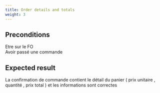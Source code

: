 ```yaml
---
title: Order details and totals
weight: 3
---
```


## Preconditions

Etre sur le FO\
Avoir passé une commande
## Expected result

La confirmation de commande contient le détail du panier ( prix unitaire , quantité , prix total ) et les informations sont correctes

